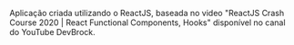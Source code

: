 Aplicação criada utilizando o ReactJS, baseada no video "ReactJS Crash Course 2020 | React Functional Components, Hooks" disponível no canal do YouTube DevBrock.
